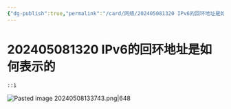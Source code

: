 ```yaml
---
{"dg-publish":true,"permalink":"/card/网络/202405081320 IPv6的回环地址是如何表示的/","tags":["network"],"noteIcon":"2","created":"2024-05-08T13:21:05+08:00","updated":"2024-05-08T13:37:58+08:00"}
---
```



# 202405081320 IPv6的回环地址是如何表示的

`::1` 

![Pasted image 20240508133743.png|648](/img/user/attachs/Pasted%20image%2020240508133743.png)
